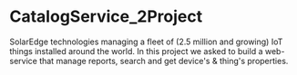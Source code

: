 # CatalogService_2Project
SolarEdge technologies managing a fleet of (2.5 million and growing) IoT things installed around the world. In this project we asked to build a web-service that manage reports, search and get device's &amp; thing's properties.
